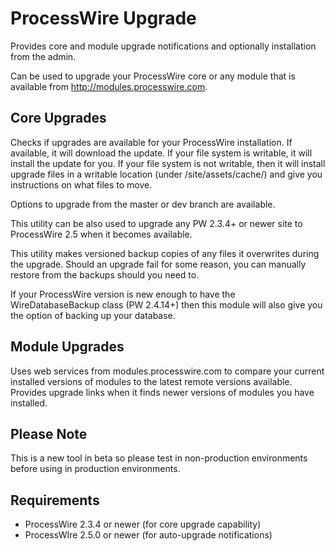 # ProcessWire Upgrade

Provides core and module upgrade notifications and optionally
installation from the admin. 

Can be used to upgrade your ProcessWire core or any module that
is available from http://modules.processwire.com.


## Core Upgrades

Checks if upgrades are available for your ProcessWire installation. 
If available, it will download the update. If your file system is
writable, it will install the update for you. If your file system is
not writable, then it will install upgrade files in a writable 
location (under /site/assets/cache/) and give you instructions on 
what files to move. 

Options to upgrade from the master or dev branch are available. 

This utility can be also used to upgrade any PW 2.3.4+ or newer 
site to ProcessWire 2.5 when it becomes available. 

This utility makes versioned backup copies of any files it 
overwrites during the upgrade. Should an upgrade fail for some
reason, you can manually restore from the backups should you
need to. 

If your ProcessWire version is new enough to have the 
WireDatabaseBackup class (PW 2.4.14+) then this module will
also give you the option of backing up your database. 


## Module Upgrades

Uses web services from modules.processwire.com to compare your
current installed versions of modules to the latest remote 
versions available. Provides upgrade links when it finds newer 
versions of modules you have installed. 


## Please Note

This is a new tool in beta so please test in non-production 
environments before using in production environments.


## Requirements

- ProcessWire 2.3.4 or newer (for core upgrade capability)
- ProcessWIre 2.5.0 or newer (for auto-upgrade notifications)


